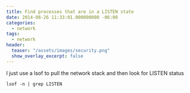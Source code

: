 ```yaml
---
title: Find processes that are in a LISTEN state
date: 2014-08-26 11:33:01.000000000 -06:00
categories:
  - network
tags:
  - network
header:
  teaser: "/assets/images/security.png"
  show_overlay_excerpt: false
---
```

I just use a lsof to pull the network stack and then look for LISTEN status
```shell
lsof -n | grep LISTEN
```
